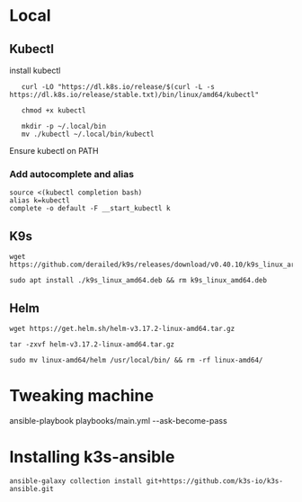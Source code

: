 # Local

## Kubectl
install kubectl
```
   curl -LO "https://dl.k8s.io/release/$(curl -L -s https://dl.k8s.io/release/stable.txt)/bin/linux/amd64/kubectl"

   chmod +x kubectl

   mkdir -p ~/.local/bin
   mv ./kubectl ~/.local/bin/kubectl
```

Ensure kubectl on PATH

### Add autocomplete and alias
```
source <(kubectl completion bash)
alias k=kubectl
complete -o default -F __start_kubectl k
```

## K9s
```
wget https://github.com/derailed/k9s/releases/download/v0.40.10/k9s_linux_arm64.deb

sudo apt install ./k9s_linux_amd64.deb && rm k9s_linux_amd64.deb
```

## Helm

```
wget https://get.helm.sh/helm-v3.17.2-linux-amd64.tar.gz

tar -zxvf helm-v3.17.2-linux-amd64.tar.gz

sudo mv linux-amd64/helm /usr/local/bin/ && rm -rf linux-amd64/
```


# Tweaking machine
ansible-playbook playbooks/main.yml --ask-become-pass

# Installing k3s-ansible
```
ansible-galaxy collection install git+https://github.com/k3s-io/k3s-ansible.git
```

